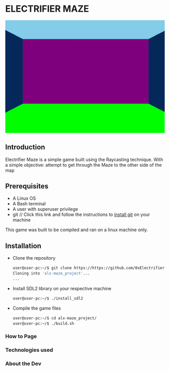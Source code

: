# ELECTRIFIER MAZE
![gif cut from game](/pics/readme_gif.gif)
## Introduction
Electrifier Maze is a simple game built using the Raycasting technique. With a simple objective: attempt to get through the Maze to the other side of the map

## Prerequisites
- A Linux OS 
- A Bash terminal
- A user with superuser privilege
- git // Click this link and follow the instructions to [install git](https://github.com/git-guides/install-git#install-git-on-linux) on your machine

This game was built to be compiled and ran on a linux machine only.

## Installation
- Clone the repository

	```bash
	user@user-pc:~/$ git clone https://https://github.com/0xElectrifier/alx-maze_project
	Cloning into 'alx-maze_project'...
	...
	```

- Install SDL2 library on your respective machine

	```bash
	user@user-pc:~/$ ./install_sdl2
	```

- Compile the game files

	```bash
	user@user-pc:~/$ cd alx-maze_project/
	user@user-pc:~/$ ./build.sh
	```

### How to Page


### Technologies used


### About the Dev

